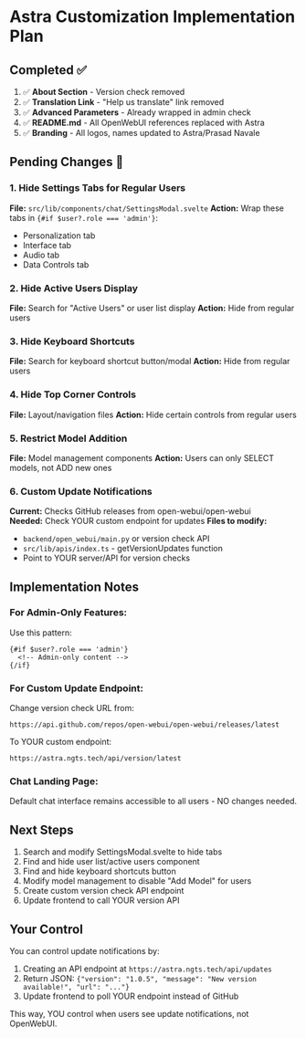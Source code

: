 # Astra Customization Implementation Plan

## Completed ✅

1. ✅ **About Section** - Version check removed
2. ✅ **Translation Link** - "Help us translate" link removed  
3. ✅ **Advanced Parameters** - Already wrapped in admin check
4. ✅ **README.md** - All OpenWebUI references replaced with Astra
5. ✅ **Branding** - All logos, names updated to Astra/Prasad Navale

## Pending Changes 🚧

### 1. Hide Settings Tabs for Regular Users
**File:** `src/lib/components/chat/SettingsModal.svelte`
**Action:** Wrap these tabs in `{#if $user?.role === 'admin'}`:
- Personalization tab
- Interface tab
- Audio tab  
- Data Controls tab

### 2. Hide Active Users Display  
**File:** Search for "Active Users" or user list display
**Action:** Hide from regular users

### 3. Hide Keyboard Shortcuts
**File:** Search for keyboard shortcut button/modal
**Action:** Hide from regular users

### 4. Hide Top Corner Controls
**File:** Layout/navigation files
**Action:** Hide certain controls from regular users

### 5. Restrict Model Addition
**File:** Model management components
**Action:** Users can only SELECT models, not ADD new ones

### 6. Custom Update Notifications
**Current:** Checks GitHub releases from open-webui/open-webui  
**Needed:** Check YOUR custom endpoint for updates
**Files to modify:**
- `backend/open_webui/main.py` or version check API
- `src/lib/apis/index.ts` - getVersionUpdates function
- Point to YOUR server/API for version checks

## Implementation Notes

### For Admin-Only Features:
Use this pattern:
```svelte
{#if $user?.role === 'admin'}
  <!-- Admin-only content -->
{/if}
```

### For Custom Update Endpoint:
Change version check URL from:
```
https://api.github.com/repos/open-webui/open-webui/releases/latest
```
To YOUR custom endpoint:
```
https://astra.ngts.tech/api/version/latest
```

### Chat Landing Page:
Default chat interface remains accessible to all users - NO changes needed.

## Next Steps

1. Search and modify SettingsModal.svelte to hide tabs
2. Find and hide user list/active users component
3. Find and hide keyboard shortcuts button
4. Modify model management to disable "Add Model" for users
5. Create custom version check API endpoint
6. Update frontend to call YOUR version API

## Your Control

You can control update notifications by:
1. Creating an API endpoint at `https://astra.ngts.tech/api/updates`
2. Return JSON: `{"version": "1.0.5", "message": "New version available!", "url": "..."}`
3. Update frontend to poll YOUR endpoint instead of GitHub

This way, YOU control when users see update notifications, not OpenWebUI.
